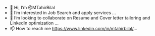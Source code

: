 - 👋 Hi, I’m @MTahirBilal
- 👀 I’m interested in Job Search and apply services ...
- 💞️ I’m looking to collaborate on Resume and Cover letter tailoring and LinkedIn optimization ...
- 📫 How to reach me https://www.linkedin.com/in/mtahirbilal/...

<!---
MTahirBilal/MTahirBilal is a ✨ special ✨ repository because its `README.md` (this file) appears on your GitHub profile.
You can click the Preview link to take a look at your changes.
--->
